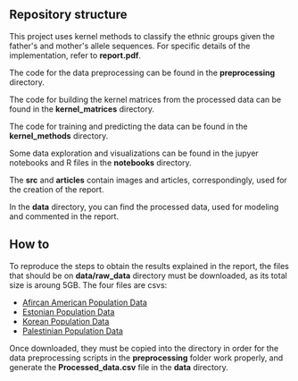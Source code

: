 ## Repository structure

This project uses kernel methods to classify the ethnic groups given the father's and mother's allele sequences. For specific details of the implementation, refer to <b>report.pdf</b>.

The code for the data preprocessing can be found in the <b>preprocessing</b> directory.

The code for building the kernel matrices from the processed data can be found in the **kernel_matrices** directory.

The code for training and predicting the data can be found in the **kernel_methods** directory.

Some data exploration and visualizations can be found in the jupyer notebooks and R files in the **notebooks** directory.

The **src** and **articles** contain images and articles, correspondingly, used for the creation of the report.

In the **data** directory, you can find the processed data, used for modeling and commented in the report.



## How to

To reproduce the steps to obtain the results explained in the report, the files that should be on **data/raw_data** directory must be downloaded, as its total size is aroung 5GB. The four files are csvs:

* [Afircan American Population Data](https://dataverse.harvard.edu/file.xhtml?persistentId=doi:10.7910/DVN/IDT8HZ/SIISV3&version=3.0)
* [Estonian Population Data](https://dataverse.harvard.edu/file.xhtml?persistentId=doi:10.7910/DVN/IDT8HZ/BGMASX&version=3.0)
* [Korean Population Data](https://dataverse.harvard.edu/file.xhtml?persistentId=doi:10.7910/DVN/IDT8HZ/GEMZGX&version=3.0)
* [Palestinian Population Data](https://dataverse.harvard.edu/file.xhtml?persistentId=doi:10.7910/DVN/IDT8HZ/VMTYYI&version=3.0)

Once downloaded, they must be copied into the directory in order for the data preprocessing scripts in the **preprocessing** folder work properly, and generate the **Processed_data.csv** file in the **data** directory.